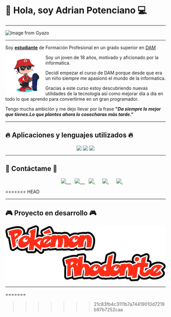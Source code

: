 # 👋 Hola, soy Adrian Potenciano 💻
___
![Image from Gyazo](https://i.gyazo.com/70f15d55d21d7628056bb3e59543ff21.png)



___

Soy [**estudiante**](https://www.iesluisvives.es/) de Formación Profesional en un grado superior en [DAM](https://www.todofp.es/que-como-y-donde-estudiar/que-estudiar/familia/loe/informatica-comunicaciones/des-aplicaciones-multiplataforma.html)




<img src="./octogato.png" width=25% align=left />

Soy un joven de 18 años, motivado y aficionado por la informatica.

Decidí empezar el curso de DAM porque desde que era un niño siempre me apasionó el mundo de la informatica.

Gracias a este curso estoy descubriendo nuevas utilidades de la tecnologia así como mejorar día a día en todo lo que aprendo para convertirme en un gran programador.

Tengo mucha ambición y me dejo llevar por la frase __"*Da siempre lo mejor que tienes.Lo que plantes ahora lo cosecharas más tarde*."__
___
## 🔥 Aplicaciones y lenguajes utilizados 🔥

<p align="center">

<img src=https://upload.wikimedia.org/wikipedia/commons/3/37/Kotlin_Icon_2021.svg width=10% align=center />
<img src=https://upload.wikimedia.org/wikipedia/commons/thumb/9/9c/IntelliJ_IDEA_Icon.svg/1024px-IntelliJ_IDEA_Icon.svg.png  width=10% align=center />
<img src=https://upload.wikimedia.org/wikipedia/commons/thumb/9/9a/Visual_Studio_Code_1.35_icon.svg/2048px-Visual_Studio_Code_1.35_icon.svg.png width=10% align=center />

___

## 📩 Contáctame 📩

<p align="center">
    <height="50">
    </a> &nbsp;&nbsp;
    <a href="https://github.com/Potenjr" 
    height="50">
    </a> &nbsp;&nbsp;
    <a href="https://twitter.com/vinifanrm"  
    height="50">
    </a> &nbsp;&nbsp;
    <a href="https://www.linkedin.com/in/adrián-potenciano-vila-6b95b2251/" 
    height="50">
    </a> &nbsp;&nbsp;
    <a href="https://discordapp.com/users/adri 04#0630" target="_blank">
        <img loading="lazy" src="https://logodownload.org/wp-content/uploads/2017/11/discord-logo-4-1.png" 
    height="50"> &nbsp;&nbsp;
    </a> &nbsp;&nbsp;
     <a href="https://www.instagram.com/adri04._/" target="_blank">
        <img loading="lazy" src="https://upload.wikimedia.org/wikipedia/commons/thumb/a/a5/Instagram_icon.png/2048px-Instagram_icon.png" 
    height="50"> &nbsp;&nbsp;
    </a> &nbsp;&nbsp;
    <a href="https://twitter.com/vinifanrm" target="_blank">
        <img loading="lazy" src="https://i.imgur.com/U4Uiaef.png" 
    height="50">
    </a> &nbsp;&nbsp;
     </a> &nbsp;&nbsp;
    <a href="https://www.linkedin.com/in/adrián-potenciano-vila-6b95b2251/" target="_blank">
        <img loading="lazy" src="https://upload.wikimedia.org/wikipedia/commons/thumb/c/ca/LinkedIn_logo_initials.png/768px-LinkedIn_logo_initials.png" 
    height="50">
    </a> &nbsp;&nbsp;
    </a> &nbsp;&nbsp;
    <a href="https://github.com/Potenjr" target="_blank">
        <img loading="lazy" src="https://distreau.com/github.svg" 
    height="50">
    </a> &nbsp;&nbsp;

<<<<<<< HEAD
______

## 🎮 Proyecto en desarrollo 🎮
<img src="./Logo Pokemon rhodonite.png">

______
                                                            
=======
>>>>>>> 21c83fb4c3111b7a74419010d7219b97b7252caa
